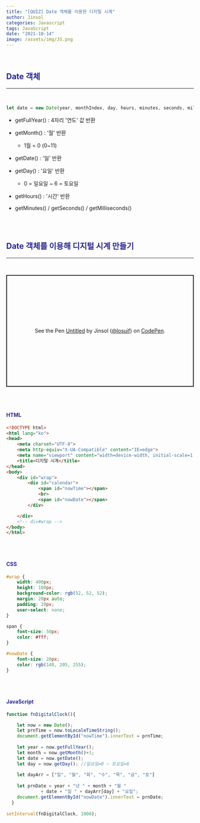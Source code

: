 ```yaml
---
title: "[QUIZ] Date 객체를 이용한 디지털 시계"
author: Jinsol
categories: Javascript
tags: JavaScript
date: "2021-10-14"
image: /assets/img/JS.png
---
```


<br>

## <span style="color:#2C2891">Date 객체</span>

<hr>
<br>

```javascript
let date = new Date(year, monthIndex, day, hours, minutes, seconds, milliseconds);
```

- getFullYear() : 4자리 '연도' 값 반환

- getMonth() : '월' 반환

    - 1월 = 0 (0~11)

- getDate() : '일' 반환

- getDay() : '요일' 반환

    - 0 = 일요일 ~ 6 = 토요일

- getHours() : '시간' 반환

- getMinutes() / getSeconds() / getMilliseconds()


<br>
<br>

## <span style="color:#2C2891">Date 객체를 이용해 디지털 시계 만들기</span>

<hr>
<br>

<p class="codepen" data-height="300" data-default-tab="html,result" data-slug-hash="porJqvL" data-user="losuif" style="height: 300px; box-sizing: border-box; display: flex; align-items: center; justify-content: center; border: 2px solid; margin: 1em 0; padding: 1em;">
  <span>See the Pen <a href="https://codepen.io/losuif/pen/porJqvL">
  Untitled</a> by Jinsol (<a href="https://codepen.io/losuif">@losuif</a>)
  on <a href="https://codepen.io">CodePen</a>.</span>
</p>
<script async src="https://cpwebassets.codepen.io/assets/embed/ei.js"></script>


<br><br>

#### <span style="color:#2C2891">HTML</span>

```html
<!DOCTYPE html>
<html lang="ko">
<head>
    <meta charset="UTF-8">
    <meta http-equiv="X-UA-Compatible" content="IE=edge">
    <meta name="viewport" content="width=device-width, initial-scale=1.0">
    <title>디지털 시계</title>
</head>
<body>
    <div id="wrap">
        <div id="calendar">
            <span id="nowTime"></span>
            <br>
            <span id="nowDate"></span>
        </div>

    </div>
    <!-- div#wrap -->
</body>
</html>
```

<br><br>

#### <span style="color:#2C2891">CSS</span>

```css
#wrap {
    width: 400px;
    height: 100px;
    background-color: rgb(52, 52, 52);
    margin: 20px auto;
    padding: 20px;
    user-select: none;
}

span {
    font-size: 50px;
    color: #fff;
}

#nowDate {
    font-size: 20px;
    color: rgb(148, 205, 255);
}
```

<br><br>

#### <span style="color:#2C2891">JavaScript</span>

```javascript
function fnDigitalClock(){

    let now = new Date();
    let prnTime = now.toLocaleTimeString();
    document.getElementById("nowTime").innerText = prnTime;
            
    let year = now.getFullYear();
    let month = now.getMonth()+1;
    let date = now.getDate();
    let day = now.getDay(); //일요일=0 ~ 토요일=6
            
    let dayArr = ["일", "월", "화", "수", "목", "금", "토"]
            
    let prnDate = year + "년 " + month + "월 " 
             + date + "일 " + dayArr[day] + "요일";
    document.getElementById("nowDate").innerText = prnDate;
  }
    
setInterval(fnDigitalClock, 1000);
```
